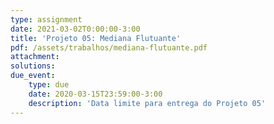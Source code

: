 ```yaml
---
type: assignment
date: 2021-03-02T0:00:00-3:00
title: 'Projeto 05: Mediana Flutuante'
pdf: /assets/trabalhos/mediana-flutuante.pdf
attachment: 
solutions:
due_event: 
    type: due
    date: 2020-03-15T23:59:00-3:00
    description: 'Data limite para entrega do Projeto 05'
---
```

